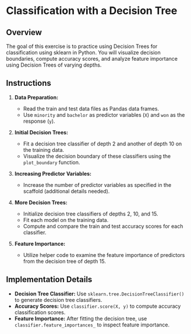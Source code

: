 # Classification with a Decision Tree

## Overview

The goal of this exercise is to practice using Decision Trees for classification using sklearn in Python. You will visualize decision boundaries, compute accuracy scores, and analyze feature importance using Decision Trees of varying depths.

## Instructions

1. **Data Preparation:**
   - Read the train and test data files as Pandas data frames.
   - Use `minority` and `bachelor` as predictor variables (`X`) and `won` as the response (`y`).

2. **Initial Decision Trees:**
   - Fit a decision tree classifier of depth 2 and another of depth 10 on the training data.
   - Visualize the decision boundary of these classifiers using the `plot_boundary` function.

3. **Increasing Predictor Variables:**
   - Increase the number of predictor variables as specified in the scaffold (additional details needed).

4. **More Decision Trees:**
   - Initialize decision tree classifiers of depths 2, 10, and 15.
   - Fit each model on the training data.
   - Compute and compare the train and test accuracy scores for each classifier.

5. **Feature Importance:**
   - Utilize helper code to examine the feature importance of predictors from the decision tree of depth 15.

## Implementation Details

- **Decision Tree Classifier:** Use `sklearn.tree.DecisionTreeClassifier()` to generate decision tree classifiers.
- **Accuracy Scores:** Use `classifier.score(X, y)` to compute accuracy classification scores.
- **Feature Importance:** After fitting the decision tree, use `classifier.feature_importances_` to inspect feature importance.

